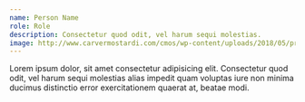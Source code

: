 ```yaml
---
name: Person Name
role: Role
description: Consectetur quod odit, vel harum sequi molestias.
image: http://www.carvermostardi.com/cmos/wp-content/uploads/2018/05/professional_headshots_tampa_010.jpg
---
```


Lorem ipsum dolor, sit amet consectetur adipisicing elit. Consectetur quod odit, vel harum sequi molestias alias impedit quam voluptas iure non minima ducimus distinctio error exercitationem quaerat at, beatae modi.
